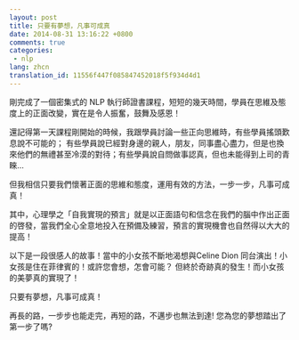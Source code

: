 ```yaml
---
layout: post
title: 只要有夢想，凡事可成真
date: 2014-08-31 13:16:22 +0800
comments: true
categories:
 - nlp
lang: zhcn
translation_id: 11556f447f085847452018f5f934d4d1
---
```


剛完成了一個密集式的 NLP 執行師證書課程，短短的幾天時間，學員在思維及態度上的正面改變，實在是令人振奮，鼓舞及感恩！

還記得第一天課程剛開始的時候，我跟學員討論一些正向思維時，有些學員搖頭歎息說不可能的； 有些學員說已經對身邊的親人，朋友，同事盡心盡力，但是也換來他們的無禮甚至冷漠的對待；有些學員說自問做事認真，但也未能得到上司的青睞…

但我相信只要我們懷著正面的思維和態度，運用有效的方法，一步一步，凡事可成真！

其中，心理學之「自我實現的預言」就是以正面語句和信念在我們的腦中作出正面的啓發，當我們全心全意地投入在預備及練習，預言的實現機會也自然得以大大的提高！

以下是一段很感人的故事！當中的小女孩不斷地渴想與Celine Dion 同台演出！小女孩是住在菲律賓的！或許您會想，怎會可能？ 但終於奇跡真的發生！而小女孩的美夢真的實現了！

只要有夢想，凡事可成真！

再長的路，一步步也能走完，再短的路，不邁步也無法到達! 您為您的夢想踏出了第一步了嗎?
